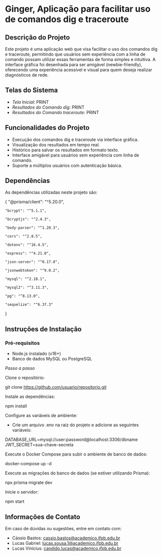 # Ginger, Aplicação para facilitar uso de comandos dig e traceroute

## Descrição do Projeto

Este projeto é uma aplicação web que visa facilitar o uso dos comandos dig e traceroute, permitindo que usuários sem experiência com a linha de comando possam utilizar essas ferramentas de forma simples e intuitiva. A interface gráfica foi desenhada para ser amigável (newbie-friendly), oferecendo uma experiência acessível e visual para quem deseja realizar diagnósticos de rede.

## Telas do Sistema

- *Tela Inicial*: PRINT
- *Resultados do Comando dig*: PRINT
- *Resultados do Comando traceroute*: PRINT

## Funcionalidades do Projeto

- Execução dos comandos dig e traceroute via interface gráfica.
- Visualização dos resultados em tempo real.
- Histórico para salvar os resultados em formato texto.
- Interface amigável para usuários sem experiência com linha de comando.
- Suporte a múltiplos usuários com autenticação básica.

## Dependências

As dependências utilizadas neste projeto são:

{
    "@prisma/client": "^5.20.0",

    "bcrypt": "^5.1.1",

    "bcryptjs": "^2.4.3",

    "body-parser": "^1.20.3",

    "cors": "^2.8.5",

    "dotenv": "^16.4.5",

    "express": "^4.21.0",

    "json-server": "^0.17.0",

    "jsonwebtoken": "^9.0.2",

    "mysql": "^2.18.1",

    "mysql2": "^3.11.3",

    "pg": "^8.13.0",

    "sequelize": "^6.37.3"
}


## Instruções de Instalação

### Pré-requisitos

- Node.js instalado (v16+)
- Banco de dados MySQL ou PostgreSQL

*Passo a passo*

Clone o repositório:

git clone https://github.com/usuario/repositorio.git

Instale as dependências:

npm install

Configure as variáveis de ambiente:

- Crie um arquivo .env na raiz do projeto e adicione as seguintes variáveis:

DATABASE_URL=mysql://user:password@localhost:3306/dbname
JWT_SECRET=sua-chave-secreta

Execute o Docker Compose para subir o ambiente de banco de dados:

docker-compose up -d

Execute as migrações do banco de dados (se estiver utilizando Prisma):

npx prisma migrate dev

Inicie o servidor:

npm start

## Informações de Contato

Em caso de dúvidas ou sugestões, entre em contato com:

- Cássio Bastos: cassio.bastos@academico.ifpb.edu.br
- Lucas Gabriel: lucas.sousa.1@academico.ifpb.edu.br
- Lucas Vinícius: candido.lucas@academico.ifpb.edu.br
